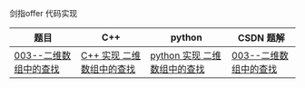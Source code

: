 剑指offer 代码实现

题目     | C++|python|CSDN 题解
-------- | -----| -----| -----
[003--二维数组中的查找](https://github.com/johnbhlm/SwordFingerOffer/tree/master/003_FindInPartiallySortedMatrix)  | [C++ 实现 二维数组中的查找](https://github.com/johnbhlm/SwordFingerOffer/blob/master/003_FindInPartiallySortedMatrix/003_FindInPartiallySortedMatrix.cpp)|   [python 实现 二维数组中的查找](https://github.com/johnbhlm/SwordFingerOffer/blob/master/003_FindInPartiallySortedMatrix/003_FindInPartiallySortedMatrix.py)| [003--二维数组中的查找](https://blog.csdn.net/john_bh/article/details/108165368)

